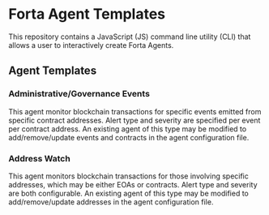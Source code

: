 # Forta Agent Templates

This repository contains a JavaScript (JS) command line utility (CLI) that allows a user to interactively create Forta Agents.

## Agent Templates

### Administrative/Governance Events

This agent monitor blockchain transactions for specific events emitted from specific contract addresses.  Alert 
type and severity are specified per event per contract address.  An existing agent of this type may be modified 
to add/remove/update events and contracts in the agent configuration file.

### Address Watch

This agent monitors blockchain transactions for those involving specific addresses, which may be either EOAs or contracts.
Alert type and severity are both configurable.  An existing agent of this type may be modified to add/remove/update
addresses in the agent configuration file.